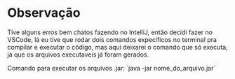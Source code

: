 # Observação
Tive alguns erros bem chatos fazendo no IntelliJ, então decidi fazer no VSCode, lá eu tive que rodar dois comandos expecíficos no terminal pra compilar e executar o código, mas aqui deixarei o comando que só executa, já que os arquivos executaveis já foram gerados.

Comando para executar os arquivos .jar:
\`java -jar nome_do_arquivo.jar\`
